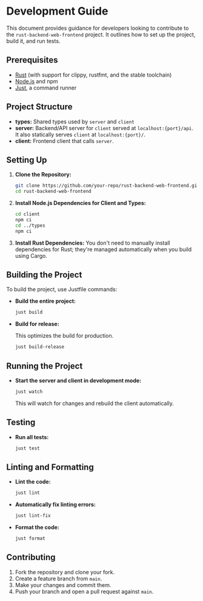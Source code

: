 # Development Guide

This document provides guidance for developers looking to contribute to the `rust-backend-web-frontend` project. It outlines how to set up the project, build it, and run tests.

## Prerequisites

- [Rust](https://www.rust-lang.org/) (with support for clippy, rustfmt, and the stable toolchain)
- [Node.js](https://nodejs.org/) and npm
- [Just](https://github.com/casey/just), a command runner

## Project Structure

- **types:** Shared types used by `server` and `client`
- **server:** Backend/API server for `client` served at `localhost:{port}/api`. It also statically serves `client` at `localhost:{port}/`.
- **client:** Frontend client that calls `server`.

## Setting Up

1. **Clone the Repository:**

   ```bash
   git clone https://github.com/your-repo/rust-backend-web-frontend.git
   cd rust-backend-web-frontend
   ```

2. **Install Node.js Dependencies for Client and Types:**

   ```bash
   cd client
   npm ci
   cd ../types
   npm ci
   ```

3. **Install Rust Dependencies:**
   You don't need to manually install dependencies for Rust; they're managed automatically when you build using Cargo.

## Building the Project

To build the project, use Justfile commands:

- **Build the entire project:**

  ```bash
  just build
  ```

- **Build for release:**

  This optimizes the build for production.

  ```bash
  just build-release
  ```

## Running the Project

- **Start the server and client in development mode:**
  ```bash
  just watch
  ```
  This will watch for changes and rebuild the client automatically.

## Testing

- **Run all tests:**

  ```bash
  just test
  ```

## Linting and Formatting

- **Lint the code:**

  ```bash
  just lint
  ```

- **Automatically fix linting errors:**

  ```bash
  just lint-fix
  ```

- **Format the code:**
  ```bash
  just format
  ```

## Contributing

1. Fork the repository and clone your fork.
2. Create a feature branch from `main`.
3. Make your changes and commit them.
4. Push your branch and open a pull request against `main`.
